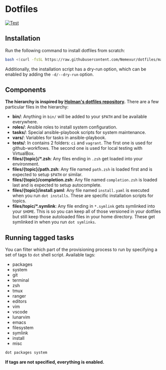 # Dotfiles

[![Test][badge-gh-actions]][link-gh-actions]

## Installation

Run the following command to install dotfiles from scratch:

```bash
bash <(curl -fsSL https://raw.githubusercontent.com/Nemexur/dotfiles/main/install.sh) "${HOME}/.dotfiles"
```

Additionally, the installation script has a dry-run option, which can be enabled by adding the `-d/--dry-run` option.

## Components

**The hierarchy is inspired by [Holman's dotfiles repository](https://github.com/holman/dotfiles).**
There are a few particular files in the hierarchy:

- **bin/**: Anything in `bin/` will be added to your `$PATH` and
  be available everywhere.
- **roles/**: Ansible roles to install system configuration.
- **tasks/**: Special ansible-playbook scripts for system maintenance.
- **vars/**: Variables for tasks in ansible-playbook.
- **tests/**: In contains 2 folders: `ci` and `vagrant`. The first one is used
  for github-workflows. The second one is used for local testing with VirtualBox.
- **files/{topic}/\*.zsh**: Any files ending in `.zsh` get loaded into your
  environment.
- **files/{topic}/path.zsh**: Any file named `path.zsh` is loaded first and is
  expected to setup `$PATH` or similar.
- **files/{topic}/completion.zsh**: Any file named `completion.zsh` is loaded
  last and is expected to setup autocomplete.
- **files/{topic}/install.yaml**: Any file named `install.yaml` is executed when you run `dot installs`. These are specific installation scripts for topics.
- **files/topic/\*.symlink**: Any file ending in `*.symlink` gets symlinked into
  your `$HOME`. This is so you can keep all of those versioned in your dotfiles
  but still keep those autoloaded files in your home directory. These get
  symlinked in when you run `dot symlinks`.

## Running tagged tasks

You can filter which part of the provisioning process to run by specifying a set of tags to `dot` shell script. Available tags:

- packages
- system
- git
- terminal
- zsh
- tmux
- ranger
- editors
- vim
- vscode
- lunarvim
- emacs
- filesystem
- symlink
- install
- misc

```bash
dot packages system
```

**If tags are not specified, everything is enabled.**

[badge-gh-actions]: https://github.com/Nemexur/dotfiles/actions/workflows/test.yml/badge.svg?branch=main&event=push
[link-gh-actions]: https://github.com/Nemexur/dotfiles/actions/workflows/test.yml
